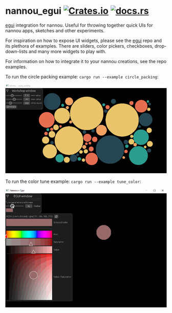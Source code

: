 # nannou_egui [![Crates.io](https://img.shields.io/crates/v/nannou_egui.svg)](https://crates.io/crates/nannou_egui) [![docs.rs](https://docs.rs/nannou_egui/badge.svg)](https://docs.rs/nannou_egui/)

[egui] integration for nannou. Useful for throwing together quick UIs for nannou
apps, sketches and other experiments.

For inspiration on how to expose UI widgets, please see the [egui] repo and its
plethora of examples. There are sliders, color pickers, checkboxes,
drop-down-lists and many more widgets to play with.

For information on how to integrate it to your nannou creations, see the repo
examples.

To run the circle packing example: `cargo run --example circle_packing`:

![](https://github.com/nannou-org/nannou/blob/main/nannou_egui/media/circle_packing.gif)


To run the color tune example: `cargo run --example tune_color`:

![](https://github.com/nannou-org/nannou/blob/main/nannou_egui/media/tune_egui.gif)

[egui]: https://github.com/emilk/egui
